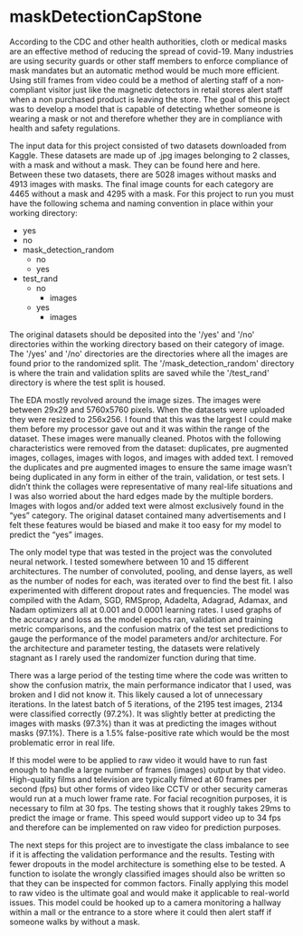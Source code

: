 # maskDetectionCapStone

According to the CDC and other health authorities, cloth or medical masks are an effective method of reducing the spread of covid-19. Many industries are using security guards or other staff members to enforce compliance of mask mandates but an automatic method would be much more efficient. Using still frames from video could be a method of alerting staff of a non-compliant visitor just like the magnetic detectors in retail stores alert staff when a non purchased product is leaving the store. The goal of this project was to develop a model that is capable of detecting whether someone is wearing a mask or not and therefore whether they are in compliance with health and safety regulations. 

The input data for this project consisted of two datasets downloaded from Kaggle. These datasets are made up of .jpg images belonging to 2 classes, with a mask and without a mask. They can be found here and here. Between these two datasets, there are 5028 images without masks and 4913 images with masks. The final image counts for each category are 4465 without a mask and 4295 with a mask. For this project to run you must have the following schema and naming convention in place within your working directory:

- yes 
- no   
- mask_detection_random   
  - no   
  - yes   
- test_rand   
  - no   
    - images   
  - yes   
    - images   

The original datasets should be deposited into the '/yes' and '/no' directories within the working directory based on their category of image. The '/yes' and '/no' directories are the directories where all the images are found prior to the randomized split. The '/mask_detection_random' directory is where the train and validation splits are saved while the '/test_rand' directory is where the test split is housed.

The EDA mostly revolved around the image sizes. The images were between 29x29 and 5760x5760 pixels. When the datasets were uploaded they were resized to 256x256. I found that this was the largest I could make them before my processor gave out and it was within the range of the dataset. These images were manually cleaned. Photos with the following characteristics were removed from the dataset: duplicates, pre augmented images, collages, images with logos, and images with added text. I removed the duplicates and pre augmented images to ensure the same image wasn’t being duplicated in any form in either of the train, validation, or test sets. I didn’t think the collages were representative of many real-life situations and I was also worried about the hard edges made by the multiple borders. Images with logos and/or added text were almost exclusively found in the “yes” category. The original dataset contained many advertisements and I felt these features would be biased and make it too easy for my model to predict the “yes” images. 

The only model type that was tested in the project was the convoluted neural network. I tested somewhere between 10 and 15 different architectures. The number of convoluted, pooling, and dense layers, as well as the number of nodes for each, was iterated over to find the best fit. I also experimented with different dropout rates and frequencies. The model was compiled with the Adam, SGD, RMSprop, Adadelta, Adagrad, Adamax, and Nadam optimizers all at 0.001 and 0.0001 learning rates. I used graphs of the accuracy and loss as the model epochs ran, validation and training metric comparisons, and the confusion matrix of the test set predictions to gauge the performance of the model parameters and/or architecture. For the architecture and parameter testing, the datasets were relatively stagnant as I rarely used the randomizer function during that time. 

There was a large period of the testing time where the code was written to show the confusion matrix, the main performance indicator that I used, was broken and I did not know it. This likely caused a lot of unnecessary iterations. In the latest batch of 5 iterations, of the 2195 test images, 2134 were classified correctly (97.2%). It was slightly better at predicting the images with masks (97.3%) than it was at predicting the images without masks (97.1%). There is a 1.5% false-positive rate which would be the most problematic error in real life. 

If this model were to be applied to raw video it would have to run fast enough to handle a large number of frames (images) output by that video. High-quality films and television are typically filmed at 60 frames per second (fps) but other forms of video like CCTV or other security cameras would run at a much lower frame rate. For facial recognition purposes, it is necessary to film at 30 fps. The testing shows that it roughly takes 29ms to predict the image or frame. This speed would support video up to 34 fps and therefore can be implemented on raw video for prediction purposes. 

The next steps for this project are to investigate the class imbalance to see if it is affecting the validation performance and the results. Testing with fewer dropouts in the model architecture is something else to be tested. A function to isolate the wrongly classified images should also be written so that they can be inspected for common factors. Finally applying this model to raw video is the ultimate goal and would make it applicable to real-world issues. This model could be hooked up to a camera monitoring a hallway within a mall or the entrance to a store where it could then alert staff if someone walks by without a mask. 
